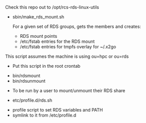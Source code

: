 Check this repo out to /opt/rcs-rds-linux-utils


* sbin/make_rds_mount.sh

  For a given set of RDS groups, gets the members and creates:
	-  RDS mount points
  -  /etc/fstab entries for the RDS mount
  -  /etc/fstab entries for tmpfs overlay for ~/.x2go

 This script assumes the machine is using ou=hpc or ou=rds
 
 - Put this script in the root crontab

* bin/rdsmount
* bin/rdsunmount

 - To be run by a user to mount/unmount their RDS share

* etc/profile.d/rds.sh

 - profile script to set RDS variables and PATH
 - symlink to it from /etc/profile.d
  
